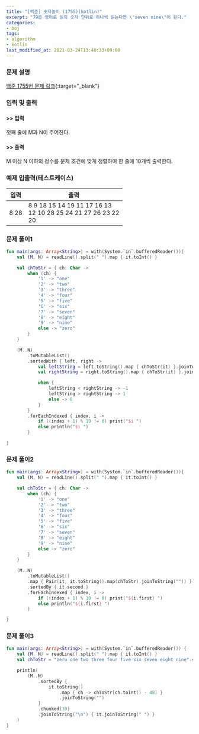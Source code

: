 ```yaml
---
title: "[백준] 숫자놀이 (1755)(kotlin)"
excerpt: "79를 영어로 읽되 숫자 단위로 하나씩 읽는다면 \"seven nine\"이 된다."
categories:
- boj
tags:
- algorithm
- kotlin
last_modified_at: 2021-03-24T13:48:33+09:00
---
```



### 문제 설명
[백준 1755번 문제 링크](https://www.acmicpc.net/problem/1755#description){:target="_blank"}




### 입력 및 출력
#### >> 입력
첫째 줄에 M과 N이 주어진다.



#### >> 출력
M 이상 N 이하의 정수를 문제 조건에 맞게 정렬하여 한 줄에 10개씩 출력한다.





### 예제 입출력(테스트케이스)


|입력|출력|
|-----|------|
|8 28|8 9 18 15 14 19 11 17 16 13<br>12 10 28 25 24 21 27 26 23 22<br>20|




### 문제 풀이1
```kotlin
fun main(args: Array<String>) = with(System.`in`.bufferedReader()){
    val (M, N) = readLine().split(" ").map { it.toInt() }

    val chToStr = { ch: Char ->
        when (ch) {
            '1' -> "one"
            '2' -> "two"
            '3' -> "three"
            '4' -> "four"
            '5' -> "five"
            '6' -> "six"
            '7' -> "seven"
            '8' -> "eight"
            '9' -> "nine"
            else -> "zero"
        }
    }

    (M..N)
        .toMutableList()
        .sortedWith { left, right ->
            val leftString = left.toString().map { chToStr(it) }.joinToString("")
            val rightString = right.toString().map { chToStr(it) }.joinToString("")

            when {
                leftString < rightString -> -1
                leftString > rightString -> 1
                else -> 0
            }
        }
        .forEachIndexed { index, i ->
            if ((index + 1) % 10 != 0) print("$i ")
            else println("$i ")
        }

}
```




### 문제 풀이2
```kotlin
fun main(args: Array<String>) = with(System.`in`.bufferedReader()){
    val (M, N) = readLine().split(" ").map { it.toInt() }

    val chToStr = { ch: Char ->
        when (ch) {
            '1' -> "one"
            '2' -> "two"
            '3' -> "three"
            '4' -> "four"
            '5' -> "five"
            '6' -> "six"
            '7' -> "seven"
            '8' -> "eight"
            '9' -> "nine"
            else -> "zero"
        }
    }

    (M..N)
        .toMutableList()
        .map { Pair(it, it.toString().map(chToStr).joinToString("")) }
        .sortedBy { it.second }
        .forEachIndexed { index, i ->
            if ((index + 1) % 10 != 0) print("${i.first} ")
            else println("${i.first} ")
        }

}
```





### 문제 풀이3
```kotlin
fun main(args: Array<String>) = with(System.`in`.bufferedReader()) {
    val (M, N) = readLine().split(" ").map { it.toInt() }
    val chToStr = "zero one two three four five six seven eight nine".split(" ")

    println(
        (M..N)
            .sortedBy {
                it.toString()
                    .map { ch -> chToStr[ch.toInt() - 48] }
                    .joinToString("")
            }
            .chunked(10)
            .joinToString("\n") { it.joinToString(" ") }
    )
}
```
